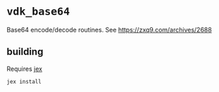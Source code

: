 # `vdk_base64`

Base64 encode/decode routines. See <https://zxq9.com/archives/2688>

## building

Requires [jex](../../utils/jex)

```
jex install
```
